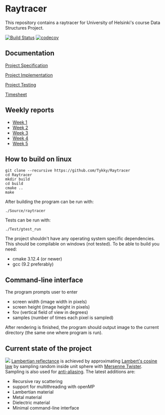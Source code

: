 # Raytracer


This repository contains a raytracer for University of Helsinki's course Data Structures Project.

[![Build Status](https://travis-ci.org/Tykky/Raytracer.svg?branch=master)](https://travis-ci.org/Tykky/Raytracer)
[![codecov](https://codecov.io/gh/Tykky/Raytracer/branch/master/graph/badge.svg)](https://codecov.io/gh/Tykky/Raytracer)
## Documentation

[Project Specification](./Documentation/specification.md)

[Project Implementation](./Documentation/implementation.md)

[Project Testing](./Documentation/testing.md)

[Timesheet](./Documentation/timesheet.md)

## Weekly reports

* [Week 1](./Documentation/reports/week1.md)
* [Week 2](./Documentation/reports/week2.md)
* [Week 3](./Documentation/reports/week3.md)
* [Week 4](./Documentation/reports/week4.md)
* [Week 5](./Documentation/reports/week5.md)

## How to build on linux
```
git clone --recursive https://github.com/Tykky/Raytracer
cd Raytracer
mkdir build
cd build
cmake ..
make
```
After building the program can be run with:
```
./Source/raytracer
```
Tests can be run with:
```
./Test/gtest_run
```

The project shouldn't have any operating system specific dependencies. This should be compilable on windows (not tested). To be able to build you need:

- cmake 3.12.4 (or newer)
- gcc (9.2 preferably)

## Command-line interface

The program prompts user to enter 

- screen width (image width in pixels)
- screen height (image height in pixels)
- fov (vertical field of view in degrees)
- samples (number of times each pixel is sampled)


After rendering is finished, the program should output image to 
the current directory (the same one where program is run).

## Current state of the project

![](Documentation/data/renders/image3.png)
[Lambertian reflectance](https://en.wikipedia.org/wiki/Lambertian_reflectance) is achieved by approximating [Lambert's cosine law](https://en.wikipedia.org/wiki/Lambert%27s_cosine_law) by sampling random inside unit sphere with [Mersenne Twister](https://en.wikipedia.org/wiki/Mersenne_Twister). Sampling is also used for [anti-aliasing](https://en.wikipedia.org/wiki/Anti-aliasing). The latest additions are:

- Recursive ray scattering
- support for multithreading with openMP
- Lambertian material
- Metal material
- Dielectric material
- Minimal command-line interface
